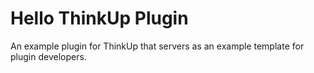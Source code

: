 Hello ThinkUp Plugin
======================

An example plugin for ThinkUp that servers as an example template for plugin developers.